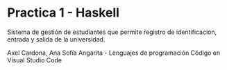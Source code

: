 # Practica 1 - Haskell
Sistema de gestión de estudiantes que permite registro de identificación, entrada y salida de la universidad.

Axel Cardona, Ana Sofía Angarita - Lenguajes de programación
Código en Visual Studio Code
